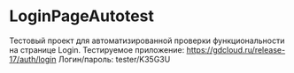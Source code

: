 # LoginPageAutotest
Тестовый проект для автоматизированной проверки функциональности на странице Login.
Тестируемое приложение: https://gdcloud.ru/release-17/auth/login Логин/пароль: tester/K35G3U 